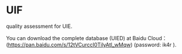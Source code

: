 # UIF
quality assessment for UIE.

You can download the complete database (UIED) at Baidu Cloud：
(https://pan.baidu.com/s/12tVCurccI0TilyAtl_wMqw)  (password: ik4r ).



